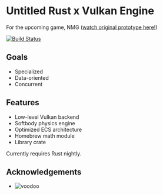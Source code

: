 # Untitled Rust x Vulkan Engine

For the upcoming game, NMG ([watch original prototype here!][3])

[![Build Status][1]][2]

## Goals
- Specialized
- Data-oriented
- Concurrent

## Features
- Low-level Vulkan backend
- Softbody physics engine
- Optimized ECS architecture
- Homebrew math module
- Library crate

Currently requires Rust nightly.

## Acknowledgements
- ![voodoo][4]

[1]: https://travis-ci.org/acgaudette/nmg-vulkan.svg?branch=master
[2]: https://travis-ci.org/acgaudette/nmg-vulkan
[3]: https://youtu.be/dD4nkrqb9RY
[4]: https://github.com/cogciprocate/voodoo
